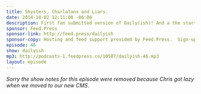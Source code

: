 ```yaml
---
title: Shysters, Charlatans and Liars.
date: 2014-10-02 12:11:00 -06:00
description: First fan submitted version of Daily(ish)! And a the start of some thoughts on dealing with shysters, charlatans and liars.
sponsor: Feed.Press
sponsor-link: http://feed.press/dailyish
sponsor-copy: Hosting and feed support provided by Feed.Press.  Sign-up today and try FeedPress on a 14 day trial (no contracts or commitments). Use promo code "dailyish" during checkout to get 10% off your first year.
episode: 46
show: dailyish
mp3: http://podcasts-1.feedpress.co/10587/dailyish-46.mp3
layout: episode
---
```


<em>Sorry the show notes for this episode were removed because Chris got lazy when we moved to our new CMS</em>.
